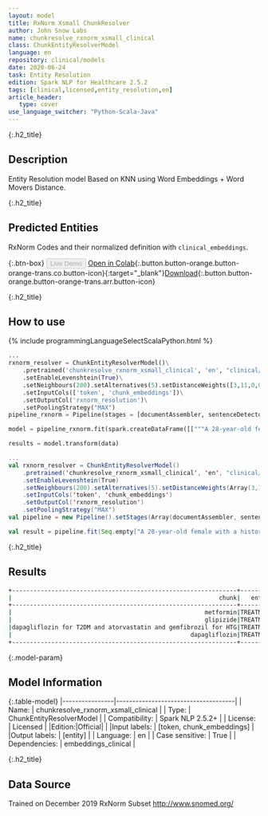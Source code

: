 ```yaml
---
layout: model
title: RxNorm Xsmall ChunkResolver 
author: John Snow Labs
name: chunkresolve_rxnorm_xsmall_clinical
class: ChunkEntityResolverModel
language: en
repository: clinical/models
date: 2020-06-24
task: Entity Resolution
edition: Spark NLP for Healthcare 2.5.2
tags: [clinical,licensed,entity_resolution,en]
article_header:
   type: cover
use_language_switcher: "Python-Scala-Java"
---
```


{:.h2_title}
## Description
Entity Resolution model Based on KNN using Word Embeddings + Word Movers Distance.

{:.h2_title}
## Predicted Entities 
RxNorm Codes and their normalized definition with `clinical_embeddings`.

{:.btn-box}
<button class="button button-orange" disabled>Live Demo</button>
[Open in Colab](https://colab.research.google.com/github/JohnSnowLabs/spark-nlp-workshop/blob/master/tutorials/Certification_Trainings/Healthcare/3.Clinical_Entity_Resolvers.ipynb){:.button.button-orange.button-orange-trans.co.button-icon}{:target="_blank"}[Download](https://s3.amazonaws.com/auxdata.johnsnowlabs.com/clinical/models/chunkresolve_rxnorm_xsmall_clinical_en_2.5.2_2.4_1592959394598.zip){:.button.button-orange.button-orange-trans.arr.button-icon}

{:.h2_title}
## How to use 
<div class="tabs-box" markdown="1">

{% include programmingLanguageSelectScalaPython.html %}

```python
...
rxnorm_resolver = ChunkEntityResolverModel()\
    .pretrained('chunkresolve_rxnorm_xsmall_clinical', 'en', "clinical/models")\
    .setEnableLevenshtein(True)\
    .setNeighbours(200).setAlternatives(5).setDistanceWeights([3,11,0,0,0,9])\
    .setInputCols(['token', 'chunk_embeddings'])\
    .setOutputCol('rxnorm_resolution')\
    .setPoolingStrategy("MAX")
pipeline_rxnorm = Pipeline(stages = [documentAssembler, sentenceDetector, tokenizer, stopwords, word_embeddings, clinical_ner, ner_converter, chunk_embeddings, rxnorm_resolver])

model = pipeline_rxnorm.fit(spark.createDataFrame([["""A 28-year-old female with a history of gestational diabetes mellitus diagnosed eight years prior to presentation and subsequent type two diabetes mellitus (T2DM), one prior episode of HTG-induced pancreatitis three years prior to presentation, associated with an acute hepatitis, and obesity with a body mass index (BMI) of 33.5 kg/m2, presented with a one-week history of polyuria, polydipsia, poor appetite, and vomiting. Two weeks prior to presentation, she was treated with a five-day course of amoxicillin for a respiratory tract infection. She was on metformin, glipizide, and dapagliflozin for T2DM and atorvastatin and gemfibrozil for HTG. She had been on dapagliflozin for six months at the time of presentation."""]]).toDF("text"))

results = model.transform(data)
```

```scala
...
val rxnorm_resolver = ChunkEntityResolverModel()
    .pretrained('chunkresolve_rxnorm_xsmall_clinical', 'en', "clinical/models")
    .setEnableLevenshtein(True)
    .setNeighbours(200).setAlternatives(5).setDistanceWeights(Array(3,11,0,0,0,9))
    .setInputCols('token', 'chunk_embeddings')
    .setOutputCol('rxnorm_resolution')
    .setPoolingStrategy("MAX") 
val pipeline = new Pipeline().setStages(Array(documentAssembler, sentenceDetector, tokenizer, stopwords, word_embeddings, clinical_ner, ner_converter, chunk_embeddings, rxnorm_resolver))

val result = pipeline.fit(Seq.empty["A 28-year-old female with a history of gestational diabetes mellitus diagnosed eight years prior to presentation and subsequent type two diabetes mellitus (T2DM), one prior episode of HTG-induced pancreatitis three years prior to presentation, associated with an acute hepatitis, and obesity with a body mass index (BMI) of 33.5 kg/m2, presented with a one-week history of polyuria, polydipsia, poor appetite, and vomiting. Two weeks prior to presentation, she was treated with a five-day course of amoxicillin for a respiratory tract infection. She was on metformin, glipizide, and dapagliflozin for T2DM and atorvastatin and gemfibrozil for HTG. She had been on dapagliflozin for six months at the time of presentation."].toDS.toDF("text")).transform(data)
```
</div>

{:.h2_title}
## Results

```bash
+---------------------------------------------------------------+---------+----------------------------------------------------------------------------------------------------+-------+----------+
|                                                          chunk|   entity|                                                                                         target_text|   code|confidence|
+---------------------------------------------------------------+---------+----------------------------------------------------------------------------------------------------+-------+----------+
|                                                      metformin|TREATMENT|Glipizide Metformin hydrochloride:::Glyburide Metformin hydrochloride:::Glipizide Metformin hydro...| 861731|    0.2000|
|                                                      glipizide|TREATMENT|                   Glipizide:::Glipizide:::Glipizide:::Glipizide:::Glipizide Metformin hydrochloride| 310488|    0.2499|
|dapagliflozin for T2DM and atorvastatin and gemfibrozil for HTG|TREATMENT|dapagliflozin saxagliptin:::dapagliflozin saxagliptin:::dapagliflozin saxagliptin:::dapagliflozin...|1925504|    0.2080|
|                                                  dapagliflozin|TREATMENT|           dapagliflozin:::dapagliflozin:::dapagliflozin:::dapagliflozin:::dapagliflozin saxagliptin|1488574|    0.2492|
+---------------------------------------------------------------+---------+----------------------------------------------------------------------------------------------------+-------+----------+
```

{:.model-param}
## Model Information

{:.table-model}
|----------------|-------------------------------------|
| Name:           | chunkresolve_rxnorm_xsmall_clinical |
| Type:    | ChunkEntityResolverModel            |
| Compatibility:  | Spark NLP 2.5.2+                               |
| License:        | Licensed                            |
|Edition:|Official|                          |
|Input labels:         | [token, chunk_embeddings]             |
|Output labels:        | [entity]                              |
| Language:       | en                                  |
| Case sensitive: | True                                |
| Dependencies:  | embeddings_clinical                 |

{:.h2_title}
## Data Source
Trained on December 2019 RxNorm Subset
http://www.snomed.org/
